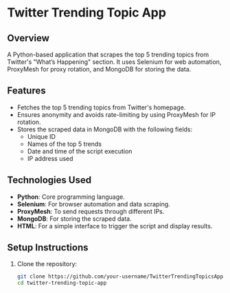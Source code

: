 # Twitter Trending Topic App

## Overview
A Python-based application that scrapes the top 5 trending topics from Twitter's "What’s Happening" section. It uses Selenium for web automation, ProxyMesh for proxy rotation, and MongoDB for storing the data.

## Features
- Fetches the top 5 trending topics from Twitter's homepage.
- Ensures anonymity and avoids rate-limiting by using ProxyMesh for IP rotation.
- Stores the scraped data in MongoDB with the following fields:
  - Unique ID
  - Names of the top 5 trends
  - Date and time of the script execution
  - IP address used

## Technologies Used
- **Python**: Core programming language.
- **Selenium**: For browser automation and data scraping.
- **ProxyMesh**: To send requests through different IPs.
- **MongoDB**: For storing the scraped data.
- **HTML**: For a simple interface to trigger the script and display results.

## Setup Instructions
1. Clone the repository:
   ```bash
   git clone https://github.com/your-username/TwitterTrendingTopicsApp-WebScrapper.git
   cd twitter-trending-topic-app
